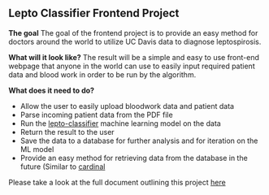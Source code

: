 Lepto Classifier Frontend Project
---
**The goal**
The goal of the frontend project is to provide an easy method for doctors around the world to utilize UC Davis data to diagnose leptospirosis. 

**What will it look like?**
The result will be a simple and easy to use front-end webpage that anyone in the world can use to easily input required patient data and blood work in order to be run by the algorithm. 

**What does it need to do?**
- Allow the user to easily upload bloodwork data and patient data
- Parse incoming patient data from the PDF file
- Run the [lepto-classifier](https://github.com/sf-deng/lepto-classifier) machine learning model on the data
- Return the result to the user
- Save the data to a database for further analysis and for iteration on the ML model
- Provide an easy method for retrieving data from the database in the future (Similar to [cardinal](https://github.com/JakeRoggenbuck/cardinal)

Please take a look at the full document outlining this project [here](https://docs.google.com/document/d/1_JbwD9eq7wKAGS854u0sA33uxKoX0pj0M-58mrS5z4s/edit?usp=sharing)
